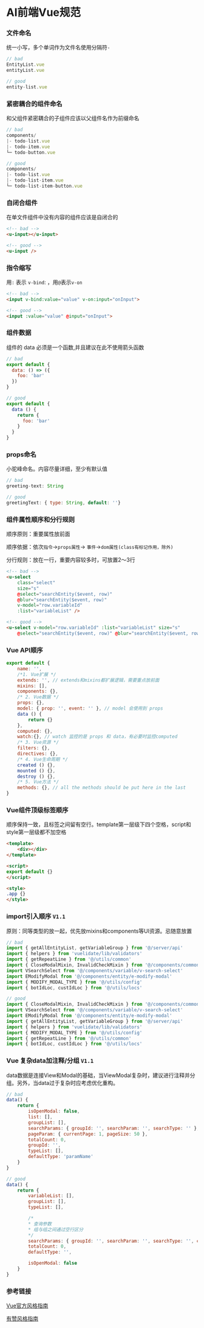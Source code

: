 # AI前端Vue规范

### 文件命名

统一小写，多个单词作为文件名使用分隔符`-`

``` js
// bad
EntityList.vue
entityList.vue

// good
entity-list.vue
```

### 紧密耦合的组件命名

和父组件紧密耦合的子组件应该以父组件名作为前缀命名

``` js
// bad
components/
|- todo-list.vue
|- todo-item.vue
└─ todo-button.vue

// good
components/
|- todo-list.vue
|- todo-list-item.vue
└─ todo-list-item-button.vue
```

### 自闭合组件

在单文件组件中没有内容的组件应该是自闭合的

``` html
<!-- bad -->
<u-input></u-input>

<!-- good -->
<u-input />
```

### 指令缩写

用`:` 表示 `v-bind`: ，用`@`表示`v-on`

``` html
<!-- bad -->
<input v-bind:value="value" v-on:input="onInput">

<!-- good -->
<input :value="value" @input="onInput">
```

### 组件数据

组件的 data 必须是一个函数,并且建议在此不使用箭头函数

``` js
// bad
export default {
  data: () => ({
    foo: 'bar'
  })
}

// good
export default {
  data () {
    return {
      foo: 'bar'
    }
  }
}
```

### props命名

小驼峰命名。内容尽量详细，至少有默认值

``` js
// bad
greeting-text: String

// good
greetingText: { type: String, default: ''}
```

### 组件属性顺序和分行规则

顺序原则：重要属性放前面

顺序依据：依次`指令`->`props属性`-> `事件`->`dom属性(class有标记作用，除外)`

分行规则：放在一行，重要内容较多时，可放置2～3行

``` html
<!-- bad -->
<u-select
    class="select"
    size="s"
    @select="searchEntity($event, row)"
    @blur="searchEntity($event, row)"
    v-model="row.variableId"
    :list="variableList" />

<!-- good -->
<u-select v-model="row.variableId" :list="variableList" size="s"
    @select="searchEntity($event, row)" @blur="searchEntity($event, row)" class="select" />
```

### Vue API顺序

``` js
export default {
    name: '',
    /*1. Vue扩展 */
    extends: '', // extends和mixins都扩展逻辑，需要重点放前面
    mixins: [],   
    components: {},
    /* 2. Vue数据 */
    props: {},
    model: { prop: '', event: '' }, // model 会使用到 props
    data () {
        return {}
    },
    computed: {},
    watch:{}, // watch 监控的是 props 和 data，有必要时监控computed
    /* 3. Vue资源 */
    filters: {},
    directives: {},
    /* 4. Vue生命周期 */
    created () {},
    mounted () {},
    destroy () {},
    /* 5. Vue方法 */
    methods: {}, // all the methods should be put here in the last
}
```

### Vue组件顶级标签顺序

顺序保持一致，且标签之间留有空行。template第一层级下四个空格，script和style第一层级都不加空格

```html
<template>
    <div></div>
</template>

<script>
export default {}
</script>

<style>
.app {}
</style>
```

### import引入顺序 `V1.1`

原则：同等类型的放一起，优先放mixins和components等UI资源。忌随意放置

``` js
// bad
import { getAllEntityList, getVariableGroup } from '@/server/api'
import { helpers } from 'vuelidate/lib/validators'
import { getRepeatLine } from '@/utils/common'
import { CloseModalMixin, InvalidCheckMixin } from '@/components/common/mixins'
import VSearchSelect from '@/components/variable/v-search-select'
import EModifyModal from '@/components/entity/e-modify-modal'
import { MODIFY_MODAL_TYPE } from '@/utils/config'
import { botIdLoc, custIdLoc } from '@/utils/locs'

// good
import { CloseModalMixin, InvalidCheckMixin } from '@/components/common/mixins'
import VSearchSelect from '@/components/variable/v-search-select'
import EModifyModal from '@/components/entity/e-modify-modal'
import { getAllEntityList, getVariableGroup } from '@/server/api'
import { helpers } from 'vuelidate/lib/validators'
import { MODIFY_MODAL_TYPE } from '@/utils/config'
import { getRepeatLine } from '@/utils/common'
import { botIdLoc, custIdLoc } from '@/utils/locs'
```

### Vue 复杂data加注释/分组 `V1.1`

data数据是连接View和Modal的基础，当ViewModal复杂时，建议进行注释并分组。另外，当data过于复杂时应考虑优化重构。

```js
// bad
data() {
    return {
        isOpenModal: false,
        list: [],
        groupList: [],
        searchParams: { groupId: '', searchParam: '', searchType: '' },
        pageParam: { currentPage: 1, pageSize: 50 },
        totalCount: 0,
        groupId: '',
        typeList: [],
        defaultType: 'paramName'
    }
}

// good
data() {
    return {
        variableList: [],
        groupList: [],
        typeList: [],

        /*
        * 查询参数
        * 组与组之间通过空行区分
        */
        searchParams: { groupId: '', searchParam: '', searchType: '', currentPage: 1, pageSize: 50 },
        totalCount: 0,
        defaultType: '',

        isOpenModal: false
    }
}
```

### 参考链接

[Vue官方风格指南](https://cn.vuejs.org/v2/style-guide/index.html)

[有赞风格指南](https://youzan.github.io/vant/#/zh-CN/style-guide)